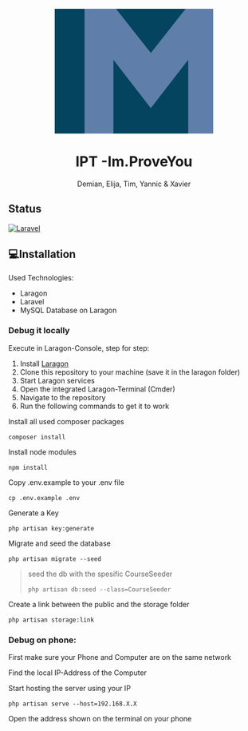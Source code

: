 <p align="center">
   <img align="center" src="./public/svg/logo.svg" height="250px">
</p>
<h1 align="center">
   IPT -Im.ProveYou
</h1>
<p align="center">
   Demian, Elija, Tim, Yannic & Xavier
</p>

## Status

[![Laravel](https://github.com/improveU/improveyou-website/actions/workflows/laravel.yml/badge.svg?branch=main)](https://github.com/improveU/improveyou-website/actions/workflows/laravel.yml)

## 💻Installation

Used Technologies:

* Laragon
* Laravel
* MySQL Database on Laragon

### Debug it locally

Execute in Laragon-Console, step for step:

1. Install [Laragon](https://laragon.org/download/index.html)
2. Clone this repository to your machine (save it in the laragon folder)
3. Start Laragon services
4. Open the integrated Laragon-Terminal (Cmder)
5. Navigate to the repository
6. Run the following commands to get it to work

Install all used composer packages

```
composer install
```

Install node modules

```
npm install
```

Copy .env.example to your .env file

```
cp .env.example .env
```

Generate a Key

```
php artisan key:generate
```

Migrate and seed the database

```
php artisan migrate --seed
```

> seed the db with the spesific CourseSeeder
>
> ```
> php artisan db:seed --class=CourseSeeder
> ```

Create a link between the public and the storage folder

```
php artisan storage:link
```

### Debug on phone:

First make sure your Phone and Computer are on the same network

Find the local IP-Address of the Computer

Start hosting the server using your IP

```
php artisan serve --host=192.168.X.X
````

Open the address shown on the terminal on your phone
